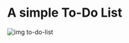# A simple To-Do List
![img to-do-list](https://github.com/Ju-dev-lab/To_do_list/assets/135662808/4e3ad018-1664-4e73-ae95-707cc763726b)
